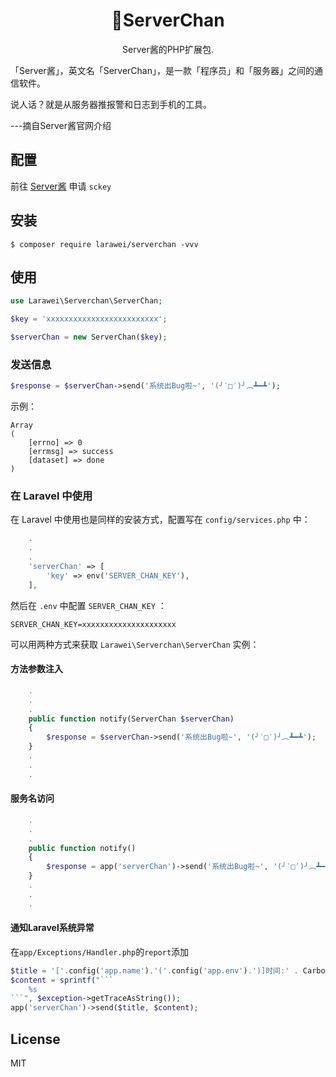 <h1 align="center"> 🍬ServerChan </h1>

<p align="center"> Server酱的PHP扩展包.</p>
<p align="left"> 「Server酱」，英文名「ServerChan」，是一款「程序员」和「服务器」之间的通信软件。

 说人话？就是从服务器推报警和日志到手机的工具。 
 
 ---摘自Server酱官网介绍</p>


## 配置

前往 [Server酱](http://sc.ftqq.com/3.version) 申请 `sckey`

## 安装

```shell
$ composer require larawei/serverchan -vvv
```

## 使用

```php
use Larawei\Serverchan\ServerChan;

$key = 'xxxxxxxxxxxxxxxxxxxxxxxxx';

$serverChan = new ServerChan($key);
```

###  发送信息

```php
$response = $serverChan->send('系统出Bug啦~', '(╯‵□′)╯︵┻━┻');
```
示例：

```Array
Array
(
    [errno] => 0
    [errmsg] => success
    [dataset] => done
)
```

### 在 Laravel 中使用

在 Laravel 中使用也是同样的安装方式，配置写在 `config/services.php` 中：

```php
    .
    .
    .
    'serverChan' => [
        'key' => env('SERVER_CHAN_KEY'),
    ],
```

然后在 `.env` 中配置 `SERVER_CHAN_KEY` ：

```env
SERVER_CHAN_KEY=xxxxxxxxxxxxxxxxxxxxx
```

可以用两种方式来获取 `Larawei\Serverchan\ServerChan` 实例：

#### 方法参数注入

```php
    .
    .
    .
    public function notify(ServerChan $serverChan) 
    {
        $response = $serverChan->send('系统出Bug啦~', '(╯‵□′)╯︵┻━┻');
    }
    .
    .
    .
```

#### 服务名访问

```php
    .
    .
    .
    public function notify() 
    {
        $response = app('serverChan')->send('系统出Bug啦~', '(╯‵□′)╯︵┻━┻');
    }
    .
    .
    .

```

#### 通知Laravel系统异常

在`app/Exceptions/Handler.php`的`report`添加

```php
$title = '['.config('app.name').'('.config('app.env').')]时间:' . Carbon::now()->toDateTimeString() . '信息:' .$exception->getMessage(). 'url: '.request()->fullUrl();
$content = sprintf("```
    %s
```", $exception->getTraceAsString());
app('serverChan')->send($title, $content);
```

## License

MIT